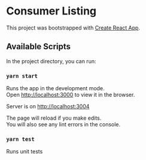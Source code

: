 # Consumer Listing

This project was bootstrapped with [Create React App](https://github.com/facebook/create-react-app).


## Available Scripts

In the project directory, you can run:

### `yarn start`

Runs the app in the development mode.<br />
Open [http://localhost:3000](http://localhost:3000) to view it in the browser.

Server is on [http://localhost:3004](http://localhost:3004)

The page will reload if you make edits.<br />
You will also see any lint errors in the console.

### `yarn test`
Runs unit tests

